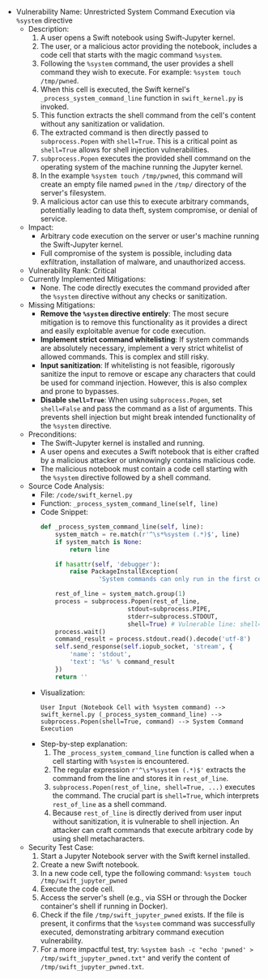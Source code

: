 - Vulnerability Name: Unrestricted System Command Execution via `%system` directive
  - Description:
    1.  A user opens a Swift notebook using Swift-Jupyter kernel.
    2.  The user, or a malicious actor providing the notebook, includes a code cell that starts with the magic command `%system`.
    3.  Following the `%system` command, the user provides a shell command they wish to execute. For example: `%system touch /tmp/pwned`.
    4.  When this cell is executed, the Swift kernel's `_process_system_command_line` function in `swift_kernel.py` is invoked.
    5.  This function extracts the shell command from the cell's content without any sanitization or validation.
    6.  The extracted command is then directly passed to `subprocess.Popen` with `shell=True`. This is a critical point as `shell=True` allows for shell injection vulnerabilities.
    7.  `subprocess.Popen` executes the provided shell command on the operating system of the machine running the Jupyter kernel.
    8.  In the example `%system touch /tmp/pwned`, this command will create an empty file named `pwned` in the `/tmp/` directory of the server's filesystem.
    9.  A malicious actor can use this to execute arbitrary commands, potentially leading to data theft, system compromise, or denial of service.
  - Impact:
    - Arbitrary code execution on the server or user's machine running the Swift-Jupyter kernel.
    - Full compromise of the system is possible, including data exfiltration, installation of malware, and unauthorized access.
  - Vulnerability Rank: Critical
  - Currently Implemented Mitigations:
    - None. The code directly executes the command provided after the `%system` directive without any checks or sanitization.
  - Missing Mitigations:
    - **Remove the `%system` directive entirely**: The most secure mitigation is to remove this functionality as it provides a direct and easily exploitable avenue for code execution.
    - **Implement strict command whitelisting**: If system commands are absolutely necessary, implement a very strict whitelist of allowed commands. This is complex and still risky.
    - **Input sanitization**: If whitelisting is not feasible, rigorously sanitize the input to remove or escape any characters that could be used for command injection. However, this is also complex and prone to bypasses.
    - **Disable `shell=True`**: When using `subprocess.Popen`, set `shell=False` and pass the command as a list of arguments. This prevents shell injection but might break intended functionality of the `%system` directive.
  - Preconditions:
    - The Swift-Jupyter kernel is installed and running.
    - A user opens and executes a Swift notebook that is either crafted by a malicious attacker or unknowingly contains malicious code.
    - The malicious notebook must contain a code cell starting with the `%system` directive followed by a shell command.
  - Source Code Analysis:
    - File: `/code/swift_kernel.py`
    - Function: `_process_system_command_line(self, line)`
    - Code Snippet:
      ```python
      def _process_system_command_line(self, line):
          system_match = re.match(r'^\s*%system (.*)$', line)
          if system_match is None:
              return line

          if hasattr(self, 'debugger'):
              raise PackageInstallException(
                      'System commands can only run in the first cell.')

          rest_of_line = system_match.group(1)
          process = subprocess.Popen(rest_of_line,
                              stdout=subprocess.PIPE,
                              stderr=subprocess.STDOUT,
                              shell=True) # Vulnerable line: shell=True and unsanitized input 'rest_of_line'
          process.wait()
          command_result = process.stdout.read().decode('utf-8')
          self.send_response(self.iopub_socket, 'stream', {
              'name': 'stdout',
              'text': '%s' % command_result
          })
          return ''
      ```
    - Visualization:
      ```
      User Input (Notebook Cell with %system command) --> swift_kernel.py (_process_system_command_line) --> subprocess.Popen(shell=True, command) --> System Command Execution
      ```
    - Step-by-step explanation:
      1. The `_process_system_command_line` function is called when a cell starting with `%system` is encountered.
      2. The regular expression `r'^\s*%system (.*)$'` extracts the command from the line and stores it in `rest_of_line`.
      3. `subprocess.Popen(rest_of_line, shell=True, ...)` executes the command. The crucial part is `shell=True`, which interprets `rest_of_line` as a shell command.
      4. Because `rest_of_line` is directly derived from user input without sanitization, it is vulnerable to shell injection. An attacker can craft commands that execute arbitrary code by using shell metacharacters.
  - Security Test Case:
    1.  Start a Jupyter Notebook server with the Swift kernel installed.
    2.  Create a new Swift notebook.
    3.  In a new code cell, type the following command: `%system touch /tmp/swift_jupyter_pwned`
    4.  Execute the code cell.
    5.  Access the server's shell (e.g., via SSH or through the Docker container's shell if running in Docker).
    6.  Check if the file `/tmp/swift_jupyter_pwned` exists. If the file is present, it confirms that the `%system` command was successfully executed, demonstrating arbitrary command execution vulnerability.
    7.  For a more impactful test, try: `%system bash -c "echo 'pwned' > /tmp/swift_jupyter_pwned.txt"` and verify the content of `/tmp/swift_jupyter_pwned.txt`.